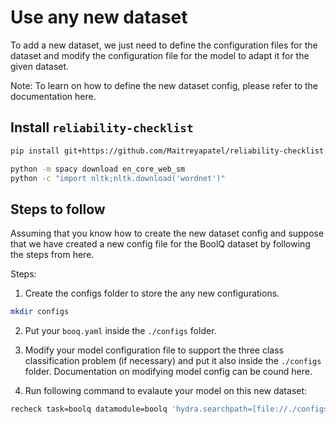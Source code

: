 # Use any new dataset

To add a new dataset, we just need to define the configuration files for the dataset and modify the configuration file for the model to adapt it for the given dataset.

Note: To learn on how to define the new dataset config, please refer to the documentation here.

## Install `reliability-checklist`
```bash
pip install git+https://github.com/Maitreyapatel/reliability-checklist

python -m spacy download en_core_web_sm
python -c "import nltk;nltk.download('wordnet')"
```

## Steps to follow

Assuming that you know how to create the new dataset config and suppose that we have created a new config file for the BoolQ dataset by following the steps from here.

Steps:

1. Create the configs folder to store the any new configurations.
```bash
mkdir configs
```

2. Put your `booq.yaml` inside the `./configs` folder.

3. Modify your model configuration file to support the three class classification problem (if necessary) and put it also inside the `./configs` folder. Documentation on modifying model config can be cound here.

4. Run following command to evalaute your model on this new dataset:
```bash
recheck task=boolq datamodule=boolq 'hydra.searchpath=[file://./configs/]'
```